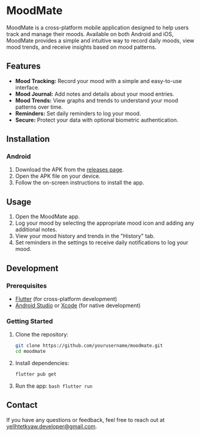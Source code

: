 # MoodMate

MoodMate is a cross-platform mobile application designed to help users track and manage their moods. Available on both Android and iOS, MoodMate provides a simple and intuitive way to record daily moods, view mood trends, and receive insights based on mood patterns.

## Features

- **Mood Tracking:** Record your mood with a simple and easy-to-use interface.
- **Mood Journal:** Add notes and details about your mood entries.
- **Mood Trends:** View graphs and trends to understand your mood patterns over time.
- **Reminders:** Set daily reminders to log your mood.
- **Secure:** Protect your data with optional biometric authentication.

<!-- ## Screenshots

![MoodMate Screenshot](path_to_screenshot_1)
![MoodMate Screenshot](path_to_screenshot_2) -->

## Installation

### Android

1. Download the APK from the [releases page](https://github.com/y3llkyaw/emotional-tracker/releases).
2. Open the APK file on your device.
3. Follow the on-screen instructions to install the app.

<!-- ### iOS

1. Download the app from the [App Store](link_to_app_store).
2. Open the app on your device.
3. Follow the on-screen instructions to set up the app. -->

## Usage

1. Open the MoodMate app.
2. Log your mood by selecting the appropriate mood icon and adding any additional notes.
3. View your mood history and trends in the "History" tab.
4. Set reminders in the settings to receive daily notifications to log your mood.

## Development

### Prerequisites

- [Flutter](https://flutter.dev/docs/get-started/install) (for cross-platform development)
- [Android Studio](https://developer.android.com/studio) or [Xcode](https://developer.apple.com/xcode/) (for native development)

### Getting Started

1. Clone the repository:

   ```bash
   git clone https://github.com/yourusername/moodmate.git
   cd moodmate
   ```

2. Install dependencies:

   ```bash
   flutter pub get
   ```

3. Run the app:
`bash
    flutter run
    `
<!--

## Contributing

Contributions are welcome! Please read the [contributing guidelines](link_to_contributing_guidelines) first. -->

<!-- ## License

This project is licensed under the MIT License - see the [LICENSE](LICENSE) file for details. -->

## Contact

If you have any questions or feedback, feel free to reach out at [yellhtetkyaw.developer@gmail.com](mailto:yellhtetkyaw.developer@gmail.com).
